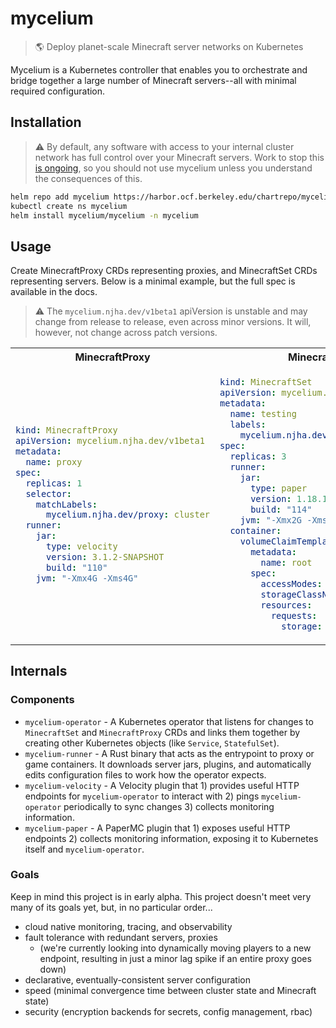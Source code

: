 # mycelium

> 🌎 Deploy planet-scale Minecraft server networks on Kubernetes

Mycelium is a Kubernetes controller that enables you to orchestrate and bridge together a large number of Minecraft servers--all with minimal required configuration.

## Installation

> :warning: By default, any software with access to your internal cluster network has full control over your Minecraft servers. Work to stop this [is ongoing](https://github.com/nikhiljha/mycelium/issues/1), so you should not use mycelium unless you understand the consequences of this.

```bash
helm repo add mycelium https://harbor.ocf.berkeley.edu/chartrepo/mycelium
kubectl create ns mycelium
helm install mycelium/mycelium -n mycelium
```

## Usage

Create MinecraftProxy CRDs representing proxies, and MinecraftSet CRDs representing servers. Below is a minimal example, but the full spec is available in the docs.

> :warning: The `mycelium.njha.dev/v1beta1` apiVersion is unstable and may change from release to release, even across minor versions. It will, however, not change across patch versions.

<table>
<tr>
<th>MinecraftProxy</th>
<th>MinecraftSet</th>
</tr>
<tr>
<td>

```yaml
kind: MinecraftProxy
apiVersion: mycelium.njha.dev/v1beta1
metadata:
  name: proxy
spec:
  replicas: 1
  selector:
    matchLabels:
      mycelium.njha.dev/proxy: cluster
  runner:
    jar:
      type: velocity
      version: 3.1.2-SNAPSHOT
      build: "110"
    jvm: "-Xmx4G -Xms4G"
```

</td>
<td>

```yaml
kind: MinecraftSet
apiVersion: mycelium.njha.dev/v1beta1
metadata:
  name: testing
  labels:
    mycelium.njha.dev/proxy: cluster
spec:
  replicas: 3
  runner:
    jar:
      type: paper
      version: 1.18.1
      build: "114"
    jvm: "-Xmx2G -Xms2G"
  container:
    volumeClaimTemplate:
      metadata:
        name: root
      spec:
        accessModes: ["ReadWriteOnce"]
        storageClassName: openebs-zfspv
        resources:
          requests:
            storage: 64Gi
```

</td>
</tr>
</table>

## Internals

### Components

- `mycelium-operator` - A Kubernetes operator that listens for changes to `MinecraftSet` and `MinecraftProxy` CRDs and links them together by creating other Kubernetes objects (like `Service`, `StatefulSet`).
- `mycelium-runner` - A Rust binary that acts as the entrypoint to proxy or game containers. It downloads server jars, plugins, and automatically edits configuration files to work how the operator expects.
- `mycelium-velocity` - A Velocity plugin that 1) provides useful HTTP endpoints for `mycelium-operator` to interact with 2) pings `mycelium-operator` periodically to sync changes 3) collects monitoring information.
- `mycelium-paper` - A PaperMC plugin that 1) exposes useful HTTP endpoints 2) collects monitoring information, exposing it to Kubernetes itself and `mycelium-operator`.

### Goals

Keep in mind this project is in early alpha. This project doesn't meet very many of its goals yet, but, in no particular order...
- cloud native monitoring, tracing, and observability
- fault tolerance with redundant servers, proxies
  - (we're currently looking into dynamically moving players to a new endpoint, resulting in just a minor lag spike if an entire proxy goes down)
- declarative, eventually-consistent server configuration
- speed (minimal convergence time between cluster state and Minecraft state)
- security (encryption backends for secrets, config management, rbac)
